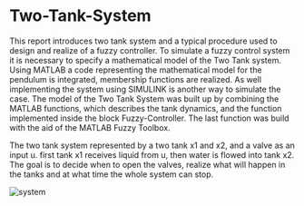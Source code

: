 Two-Tank-System
===============

This report introduces two tank system and a typical procedure used to design and realize of a fuzzy controller. To simulate a fuzzy control system it is necessary to specify a mathematical model of the Two Tank system. Using MATLAB a code representing the mathematical model for the pendulum is integrated, membership functions are realized. As well implementing the system using SIMULINK is another way to simulate the case. The model of the Two Tank System was built up by combining the MATLAB functions, which describes the tank dynamics, and the function implemented inside the block Fuzzy-Controller. The last function was build with the aid of the MATLAB Fuzzy Toolbox.

The two tank system represented by a two tank x1 and x2, and a valve as an input u. first tank x1 receives liquid from u, then water is flowed into tank x2. The goal is to decide when to open the valves, realize what will happen in the tanks and at what time the whole system can stop. 

![system](https://raw.github.com/KifahDaher/Two-Tank-System/master/two-tank%20system.png)
